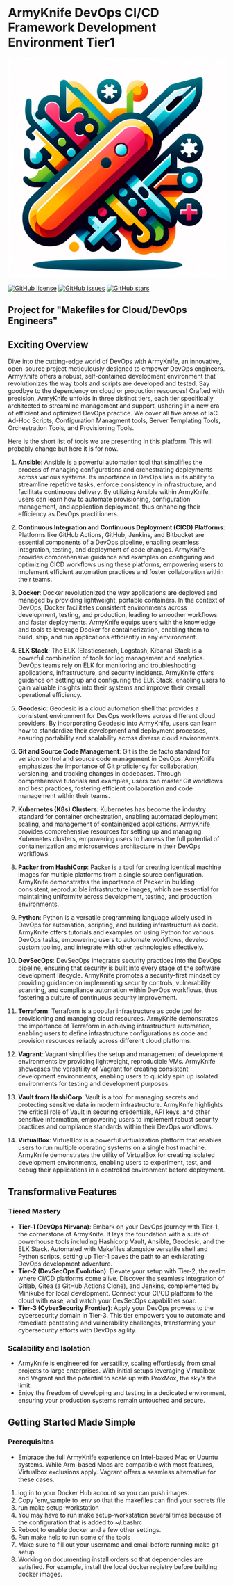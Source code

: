 # ArmyKnife DevOps CI/CD Framework Development Environment Tier1
![ArmyKnife Logo](ArmyKnife.png)

[![GitHub license](https://img.shields.io/github/license/devopsdevelopmentplatform/repository.svg)](https://github.com/username/repository/blob/master/LICENSE)
[![GitHub issues](https://img.shields.io/github/issues/devopsdevelopmentplatform/repository.svg)](https://github.com/username/repository/issues)
[![GitHub stars](https://img.shields.io/github/stars/devopsdevelopmentplatform/repository.svg)](https://github.com/username/repository/stargazers)


## Project for "Makefiles for Cloud/DevOps Engineers"

## Exciting Overview
Dive into the cutting-edge world of DevOps with ArmyKnife, an innovative, open-source project meticulously designed to empower DevOps engineers. ArmyKnife offers a robust, self-contained development environment that revolutionizes the way tools and scripts are developed and tested. Say goodbye to the dependency on cloud or production resources! Crafted with precision, ArmyKnife unfolds in three distinct tiers, each tier specifically architected to streamline management and support, ushering in a new era of efficient and optimized DevOps practice. We cover all five areas of IaC. Ad-Hoc Scripts, Configuration Managment tools, Server Templating Tools,
Orchestration Tools, and Provisioning Tools.

Here is the short list of tools we are presenting in this platform. This will probably change but here it is for now. 

1. **Ansible**: Ansible is a powerful automation tool that simplifies the process of managing configurations and orchestrating deployments across various systems. Its importance in DevOps lies in its ability to streamline repetitive tasks, enforce consistency in infrastructure, and facilitate continuous delivery. By utilizing Ansible within ArmyKnife, users can learn how to automate provisioning, configuration management, and application deployment, thus enhancing their efficiency as DevOps practitioners.

2. **Continuous Integration and Continuous Deployment (CICD) Platforms**: Platforms like GitHub Actions, GitHub, Jenkins, and Bitbucket are essential components of a DevOps pipeline, enabling seamless integration, testing, and deployment of code changes. ArmyKnife provides comprehensive guidance and examples on configuring and optimizing CICD workflows using these platforms, empowering users to implement efficient automation practices and foster collaboration within their teams.

3. **Docker**: Docker revolutionized the way applications are deployed and managed by providing lightweight, portable containers. In the context of DevOps, Docker facilitates consistent environments across development, testing, and production, leading to smoother workflows and faster deployments. ArmyKnife equips users with the knowledge and tools to leverage Docker for containerization, enabling them to build, ship, and run applications efficiently in any environment.

4. **ELK Stack**: The ELK (Elasticsearch, Logstash, Kibana) Stack is a powerful combination of tools for log management and analytics. DevOps teams rely on ELK for monitoring and troubleshooting applications, infrastructure, and security incidents. ArmyKnife offers guidance on setting up and configuring the ELK Stack, enabling users to gain valuable insights into their systems and improve their overall operational efficiency.

5. **Geodesic**: Geodesic is a cloud automation shell that provides a consistent environment for DevOps workflows across different cloud providers. By incorporating Geodesic into ArmyKnife, users can learn how to standardize their development and deployment processes, ensuring portability and scalability across diverse cloud environments.

6. **Git and Source Code Management**: Git is the de facto standard for version control and source code management in DevOps. ArmyKnife emphasizes the importance of Git proficiency for collaboration, versioning, and tracking changes in codebases. Through comprehensive tutorials and examples, users can master Git workflows and best practices, fostering efficient collaboration and code management within their teams.

7. **Kubernetes (K8s) Clusters**: Kubernetes has become the industry standard for container orchestration, enabling automated deployment, scaling, and management of containerized applications. ArmyKnife provides comprehensive resources for setting up and managing Kubernetes clusters, empowering users to harness the full potential of containerization and microservices architecture in their DevOps workflows.

8. **Packer from HashiCorp**: Packer is a tool for creating identical machine images for multiple platforms from a single source configuration. ArmyKnife demonstrates the importance of Packer in building consistent, reproducible infrastructure images, which are essential for maintaining uniformity across development, testing, and production environments.

9. **Python**: Python is a versatile programming language widely used in DevOps for automation, scripting, and building infrastructure as code. ArmyKnife offers tutorials and examples on using Python for various DevOps tasks, empowering users to automate workflows, develop custom tooling, and integrate with other technologies effectively.

10. **DevSecOps**: DevSecOps integrates security practices into the DevOps pipeline, ensuring that security is built into every stage of the software development lifecycle. ArmyKnife promotes a security-first mindset by providing guidance on implementing security controls, vulnerability scanning, and compliance automation within DevOps workflows, thus fostering a culture of continuous security improvement.

11. **Terraform**: Terraform is a popular infrastructure as code tool for provisioning and managing cloud resources. ArmyKnife demonstrates the importance of Terraform in achieving infrastructure automation, enabling users to define infrastructure configurations as code and provision resources reliably across different cloud platforms.

12. **Vagrant**: Vagrant simplifies the setup and management of development environments by providing lightweight, reproducible VMs. ArmyKnife showcases the versatility of Vagrant for creating consistent development environments, enabling users to quickly spin up isolated environments for testing and development purposes.

13. **Vault from HashiCorp**: Vault is a tool for managing secrets and protecting sensitive data in modern infrastructure. ArmyKnife highlights the critical role of Vault in securing credentials, API keys, and other sensitive information, empowering users to implement robust security practices and compliance standards within their DevOps workflows.

14. **VirtualBox**: VirtualBox is a powerful virtualization platform that enables users to run multiple operating systems on a single host machine. ArmyKnife demonstrates the utility of VirtualBox for creating isolated development environments, enabling users to experiment, test, and debug their applications in a controlled environment before deployment.

## Transformative Features

### Tiered Mastery
- **Tier-1 (DevOps Nirvana)**: Embark on your DevOps journey with Tier-1, the cornerstone of ArmyKnife. It lays the foundation with a suite of powerhouse tools including Hashicorp Vault, Ansible, Geodesic, and the ELK Stack. Automated with Makefiles alongside versatile shell and Python scripts, setting up Tier-1 paves the path to an exhilarating DevOps development adventure.
- **Tier-2 (DevSecOps Evolution)**: Elevate your setup with Tier-2, the realm where CI/CD platforms come alive. Discover the seamless integration of Gitlab, Gitea (a GitHub Actions Clone), and Jenkins, complemented by Minikube for local development. Connect your CI/CD platform to the cloud with ease, and watch your DevSecOps capabilities soar.
- **Tier-3 (CyberSecurity Frontier)**: Apply your DevOps prowess to the cybersecurity domain in Tier-3. This tier empowers you to automate and remediate pentesting and vulnerability challenges, transforming your cybersecurity efforts with DevOps agility.

### Scalability and Isolation
- ArmyKnife is engineered for versatility, scaling effortlessly from small projects to large enterprises. With initial setups leveraging Virtualbox and Vagrant and the potential to scale up with ProxMox, the sky's the limit.
- Enjoy the freedom of developing and testing in a dedicated environment, ensuring your production systems remain untouched and secure.

## Getting Started Made Simple

### Prerequisites
- Embrace the full ArmyKnife experience on Intel-based Mac or Ubuntu systems. While Arm-based Macs are compatible with most features, Virtualbox exclusions apply. Vagrant offers a seamless alternative for these cases.

1. log in to your Docker Hub account so you can push images.
2. Copy `env_sample to .env so that the makefiles can find your secrets file
3. run make setup-workstation
4. You may have to run make setup-workstation several times because of the configuration that is added to ~/.bashrc
5. Reboot to enable docker and a few other settings.
6. Run make help to run some of the tools
7. Make sure to fill out your username and email before running make git-setup
8. Working on documenting install orders so that dependencies are satisfied. For example, install the local docker registry before building docker images.
